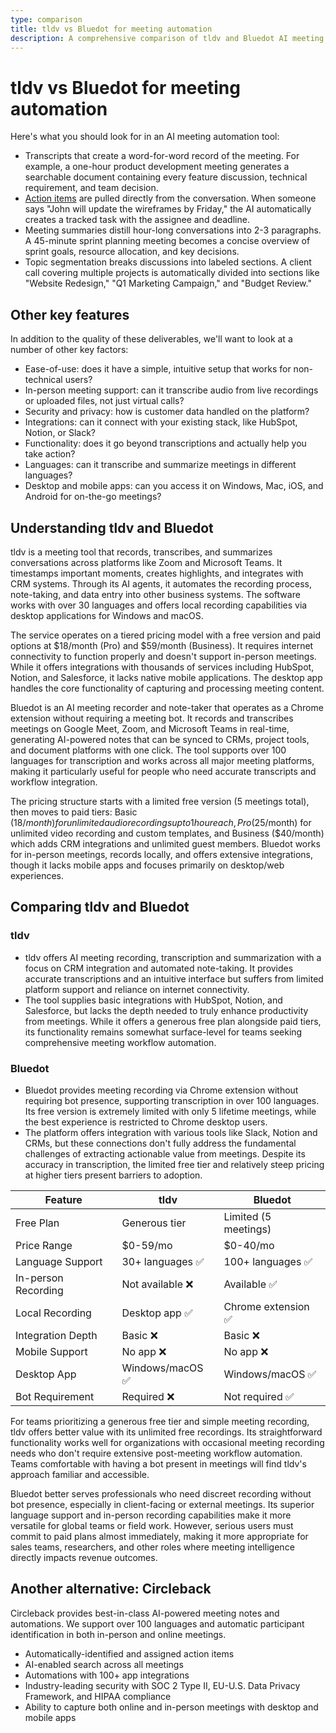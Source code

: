 ```yaml
---
type: comparison
title: tldv vs Bluedot for meeting automation
description: A comprehensive comparison of tldv and Bluedot AI meeting automation tools, evaluating their features, pricing, language support, recording capabilities, and integration options.
---
```


# tldv vs Bluedot for meeting automation

Here's what you should look for in an AI meeting automation tool:  
* Transcripts that create a word-for-word record of the meeting. For example, a one-hour product development meeting generates a searchable document containing every feature discussion, technical requirement, and team decision.
* [Action items](/releases/add-action-items-to-meetings) are pulled directly from the conversation. When someone says "John will update the wireframes by Friday," the AI automatically creates a tracked task with the assignee and deadline.
* Meeting summaries distill hour-long conversations into 2-3 paragraphs. A 45-minute sprint planning meeting becomes a concise overview of sprint goals, resource allocation, and key decisions.
* Topic segmentation breaks discussions into labeled sections. A client call covering multiple projects is automatically divided into sections like "Website Redesign," "Q1 Marketing Campaign," and "Budget Review."

## Other key features
In addition to the quality of these deliverables, we'll want to look at a number of other key factors:
* Ease-of-use: does it have a simple, intuitive setup that works for non-technical users?
* In-person meeting support: can it transcribe audio from live recordings or uploaded files, not just virtual calls?
* Security and privacy: how is customer data handled on the platform?
* Integrations: can it connect with your existing stack, like HubSpot, Notion, or Slack?
* Functionality: does it go beyond transcriptions and actually help you take action?
* Languages: can it transcribe and summarize meetings in different languages?
* Desktop and mobile apps: can you access it on Windows, Mac, iOS, and Android for on-the-go meetings?

## Understanding tldv and Bluedot
tldv is a meeting tool that records, transcribes, and summarizes conversations across platforms like Zoom and Microsoft Teams. It timestamps important moments, creates highlights, and integrates with CRM systems. Through its AI agents, it automates the recording process, note-taking, and data entry into other business systems. The software works with over 30 languages and offers local recording capabilities via desktop applications for Windows and macOS.

The service operates on a tiered pricing model with a free version and paid options at $18/month (Pro) and $59/month (Business). It requires internet connectivity to function properly and doesn't support in-person meetings. While it offers integrations with thousands of services including HubSpot, Notion, and Salesforce, it lacks native mobile applications. The desktop app handles the core functionality of capturing and processing meeting content.

Bluedot is an AI meeting recorder and note-taker that operates as a Chrome extension without requiring a meeting bot. It records and transcribes meetings on Google Meet, Zoom, and Microsoft Teams in real-time, generating AI-powered notes that can be synced to CRMs, project tools, and document platforms with one click. The tool supports over 100 languages for transcription and works across all major meeting platforms, making it particularly useful for people who need accurate transcripts and workflow integration.

The pricing structure starts with a limited free version (5 meetings total), then moves to paid tiers: Basic ($18/month) for unlimited audio recordings up to 1 hour each, Pro ($25/month) for unlimited video recording and custom templates, and Business ($40/month) which adds CRM integrations and unlimited guest members. Bluedot works for in-person meetings, records locally, and offers extensive integrations, though it lacks mobile apps and focuses primarily on desktop/web experiences.

## Comparing tldv and Bluedot

### tldv

* tldv offers AI meeting recording, transcription and summarization with a focus on CRM integration and automated note-taking. It provides accurate transcriptions and an intuitive interface but suffers from limited platform support and reliance on internet connectivity.
* The tool supplies basic integrations with HubSpot, Notion, and Salesforce, but lacks the depth needed to truly enhance productivity from meetings. While it offers a generous free plan alongside paid tiers, its functionality remains somewhat surface-level for teams seeking comprehensive meeting workflow automation.

### Bluedot

* Bluedot provides meeting recording via Chrome extension without requiring bot presence, supporting transcription in over 100 languages. Its free version is extremely limited with only 5 lifetime meetings, while the best experience is restricted to Chrome desktop users.
* The platform offers integration with various tools like Slack, Notion and CRMs, but these connections don't fully address the fundamental challenges of extracting actionable value from meetings. Despite its accuracy in transcription, the limited free tier and relatively steep pricing at higher tiers present barriers to adoption.

| Feature | tldv | Bluedot |
|---------|------|---------|
| Free Plan | Generous tier | Limited (5 meetings) |
| Price Range | $0-59/mo | $0-40/mo |
| Language Support | 30+ languages ✅ | 100+ languages ✅ |
| In-person Recording | Not available ❌ | Available ✅ |
| Local Recording | Desktop app ✅ | Chrome extension ✅ |
| Integration Depth | Basic ❌ | Basic ❌ |
| Mobile Support | No app ❌ | No app ❌ |
| Desktop App | Windows/macOS ✅ | Windows/macOS ✅ |
| Bot Requirement | Required ❌ | Not required ✅ |

For teams prioritizing a generous free tier and simple meeting recording, tldv offers better value with its unlimited free recordings. Its straightforward functionality works well for organizations with occasional meeting recording needs who don't require extensive post-meeting workflow automation. Teams comfortable with having a bot present in meetings will find tldv's approach familiar and accessible.

Bluedot better serves professionals who need discreet recording without bot presence, especially in client-facing or external meetings. Its superior language support and in-person recording capabilities make it more versatile for global teams or field work. However, serious users must commit to paid plans almost immediately, making it more appropriate for sales teams, researchers, and other roles where meeting intelligence directly impacts revenue outcomes.

## Another alternative: Circleback
Circleback provides best-in-class AI-powered meeting notes and automations. We support over 100 languages and automatic participant identification in both in-person and online meetings.
* Automatically-identified and assigned action items
* AI-enabled search across all meetings
* Automations with 100+ app integrations
* Industry-leading security with SOC 2 Type II, EU-U.S. Data Privacy Framework, and HIPAA compliance
* Ability to capture both online and in-person meetings with desktop and mobile apps
